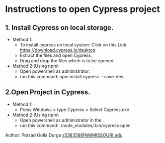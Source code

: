 # Instructions to open Cypress project
## 1. Install Cypress on local storage.
* Method 1:
  * To install cypress on local system: Click on this Link: https://download.cypress.io/desktop 
  * Extract the files and open Cypress.
  * Drag and drop the files which is to be opened.
* Method 2:(Using npm)
  * Open powershell as administrator.
  * run this command: npm install cypress --save-dev
  
  
  
## 2.Open Project in Cypress.
* Method 1:
  * Press Windows > type Cypress > Select Cypress.exe
* Method 2:(Using npm)
  * Open powershell as administrator in the .
  * run this command: ./node_modules/.bin/cypress open
  
  
  
Author: Prasad Golla Durga <s538358@NWMISSOURI.edu>
  
  
  
  
